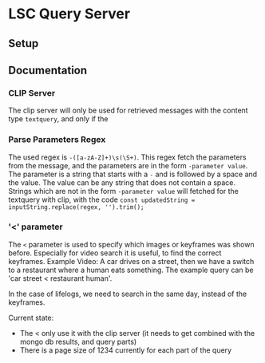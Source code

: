 # LSC Query Server

## Setup

## Documentation

### CLIP Server
The clip server will only be used for retrieved messages with the content type `textquery`, and only if the 

### Parse Parameters Regex
The used regex is `-([a-zA-Z]+)\s(\S+)`. This regex fetch the parameters from the message, and the parameters are in the form `-parameter value`. 
The parameter is a string that starts with a `-` and is followed by a space and the value. The value can be any string that does not contain a space.
Strings which are not in the form `-parameter value` will fetched for the textquery with clip, with the code `const updatedString = inputString.replace(regex, '').trim();`

### '<' parameter
The `<` parameter is used to specify which images or keyframes was shown before. Especially for video search it is useful, to find the correct keyframes.
Example Video: A car drives on a street, then we have a switch to a restaurant where a human eats something. The example query can be 'car street < restaurant human'.

In the case of lifelogs, we need to search in the same day, instead of the keyframes.

Current state:
- The < only use it with the clip server (it needs to get combined with the mongo db results, and query parts)
- There is a page size of 1234 currently for each part of the query